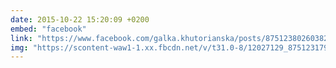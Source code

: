 ```yaml
---
date: 2015-10-22 15:20:09 +0200
embed: "facebook"
link: "https://www.facebook.com/galka.khutorianska/posts/875123802603829"
img: "https://scontent-waw1-1.xx.fbcdn.net/v/t31.0-8/12027129_875123179270558_3924178666125463655_o.jpg?oh=b993683113b601b747ae18d2ab64b874&oe=5957188A"
---
```

